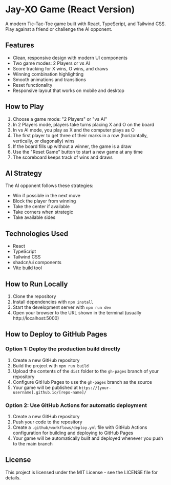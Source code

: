 # Jay-XO Game (React Version)

A modern Tic-Tac-Toe game built with React, TypeScript, and Tailwind CSS. Play against a friend or challenge the AI opponent.

## Features

- Clean, responsive design with modern UI components
- Two game modes: 2 Players or vs AI
- Score tracking for X wins, O wins, and draws
- Winning combination highlighting
- Smooth animations and transitions
- Reset functionality
- Responsive layout that works on mobile and desktop

## How to Play

1. Choose a game mode: "2 Players" or "vs AI"
2. In 2 Players mode, players take turns placing X and O on the board
3. In vs AI mode, you play as X and the computer plays as O
4. The first player to get three of their marks in a row (horizontally, vertically, or diagonally) wins
5. If the board fills up without a winner, the game is a draw
6. Use the "Reset Game" button to start a new game at any time
7. The scoreboard keeps track of wins and draws

## AI Strategy

The AI opponent follows these strategies:
- Win if possible in the next move
- Block the player from winning
- Take the center if available
- Take corners when strategic
- Take available sides

## Technologies Used

- React
- TypeScript
- Tailwind CSS
- shadcn/ui components
- Vite build tool

## How to Run Locally

1. Clone the repository
2. Install dependencies with `npm install`
3. Start the development server with `npm run dev`
4. Open your browser to the URL shown in the terminal (usually http://localhost:5000)

## How to Deploy to GitHub Pages

### Option 1: Deploy the production build directly

1. Create a new GitHub repository
2. Build the project with `npm run build`
3. Upload the contents of the `dist` folder to the `gh-pages` branch of your repository
4. Configure GitHub Pages to use the `gh-pages` branch as the source
5. Your game will be published at `https://[your-username].github.io/[repo-name]/`

### Option 2: Use GitHub Actions for automatic deployment

1. Create a new GitHub repository
2. Push your code to the repository
3. Create a `.github/workflows/deploy.yml` file with GitHub Actions configuration for building and deploying to GitHub Pages
4. Your game will be automatically built and deployed whenever you push to the main branch

## License

This project is licensed under the MIT License - see the LICENSE file for details.